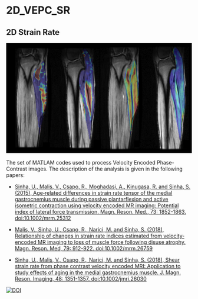 # 2D_VEPC_SR
## 2D Strain Rate

<p align="center">
  <img width="576" height="297" src=/image/preview.png>
</p>

The set of MATLAM codes used to process Velocity Encoded Phase-Contrast images.
The description of the analysis is given in the following papers:

- [Sinha, U., Malis, V., Csapo, R., Moghadasi, A., Kinugasa, R. and Sinha, S. (2015), 
Age‐related differences in strain rate tensor of the medial gastrocnemius muscle 
during passive plantarflexion and active isometric contraction using velocity encoded 
MR imaging: Potential index of lateral force transmission.
Magn. Reson. Med., 73: 1852-1863. doi:10.1002/mrm.25312](https://onlinelibrary.wiley.com/doi/abs/10.1002/mrm.25312)

- [Malis, V., Sinha, U., Csapo, R., Narici, M. and Sinha, S. (2018), 
Relationship of changes in strain rate indices estimated from velocity‐encoded MR 
imaging to loss of muscle force following disuse atrophy. 
Magn. Reson. Med, 79: 912-922. doi:10.1002/mrm.26759](https://onlinelibrary.wiley.com/doi/abs/10.1002/mrm.26759)

- [Sinha, U., Malis, V., Csapo, R., Narici, M. and Sinha, S. (2018), 
Shear strain rate from phase contrast velocity encoded MRI: Application to study 
effects of aging in the medial gastrocnemius muscle. 
J. Magn. Reson. Imaging, 48: 1351-1357. doi:10.1002/jmri.26030](https://onlinelibrary.wiley.com/doi/abs/10.1002/jmri.26030)

[![DOI](https://zenodo.org/badge/168613292.svg)](https://zenodo.org/badge/latestdoi/168613292)

